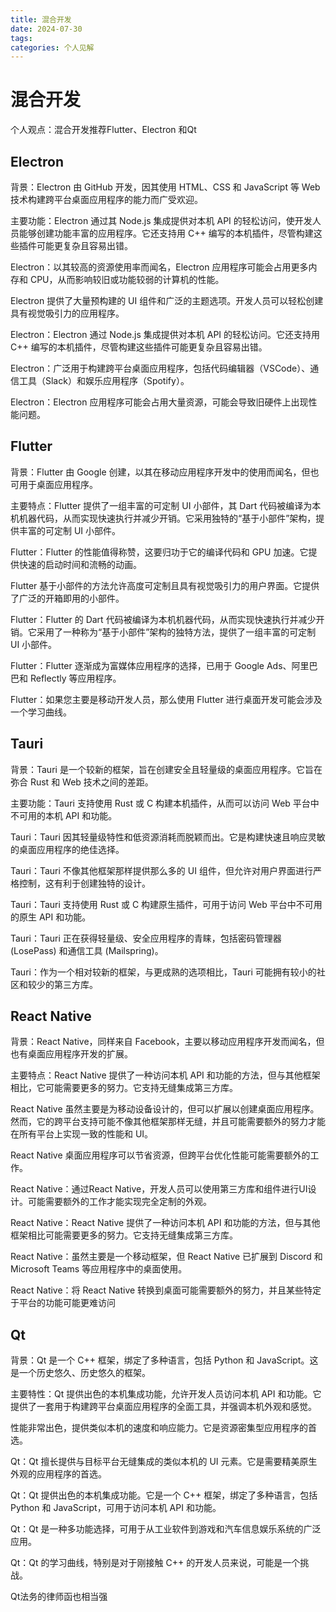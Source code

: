 ```yaml
---
title: 混合开发
date: 2024-07-30
tags: 
categories: 个人见解
---
```


# 混合开发

个人观点：混合开发推荐Flutter、Electron 和Qt

## Electron

背景：Electron 由 GitHub 开发，因其使用 HTML、CSS 和 JavaScript 等 Web 技术构建跨平台桌面应用程序的能力而广受欢迎。

主要功能：Electron 通过其 Node.js 集成提供对本机 API 的轻松访问，使开发人员能够创建功能丰富的应用程序。它还支持用 C++ 编写的本机插件，尽管构建这些插件可能更复杂且容易出错。

Electron：以其较高的资源使用率而闻名，Electron 应用程序可能会占用更多内存和 CPU，从而影响较旧或功能较弱的计算机的性能。

Electron 提供了大量预构建的 UI 组件和广泛的主题选项。开发人员可以轻松创建具有视觉吸引力的应用程序。

Electron：Electron 通过 Node.js 集成提供对本机 API 的轻松访问。它还支持用 C++ 编写的本机插件，尽管构建这些插件可能更复杂且容易出错。

Electron：广泛用于构建跨平台桌面应用程序，包括代码编辑器（VSCode）、通信工具（Slack）和娱乐应用程序（Spotify）。

Electron：Electron 应用程序可能会占用大量资源，可能会导致旧硬件上出现性能问题。

## Flutter

背景：Flutter 由 Google 创建，以其在移动应用程序开发中的使用而闻名，但也可用于桌面应用程序。

主要特点：Flutter 提供了一组丰富的可定制 UI 小部件，其 Dart 代码被编译为本机机器代码，从而实现快速执行并减少开销。它采用独特的“基于小部件”架构，提供丰富的可定制 UI 小部件。

Flutter：Flutter 的性能值得称赞，这要归功于它的编译代码和 GPU 加速。它提供快速的启动时间和流畅的动画。

Flutter 基于小部件的方法允许高度可定制且具有视觉吸引力的用户界面。它提供了广泛的开箱即用的小部件。

Flutter：Flutter 的 Dart 代码被编译为本机机器代码，从而实现快速执行并减少开销。它采用了一种称为“基于小部件”架构的独特方法，提供了一组丰富的可定制 UI 小部件。

Flutter：Flutter 逐渐成为富媒体应用程序的选择，已用于 Google Ads、阿里巴巴和 Reflectly 等应用程序。

Flutter：如果您主要是移动开发人员，那么使用 Flutter 进行桌面开发可能会涉及一个学习曲线。



## Tauri

背景：Tauri 是一个较新的框架，旨在创建安全且轻量级的桌面应用程序。它旨在弥合 Rust 和 Web 技术之间的差距。

主要功能：Tauri 支持使用 Rust 或 C 构建本机插件，从而可以访问 Web 平台中不可用的本机 API 和功能。

Tauri：Tauri 因其轻量级特性和低资源消耗而脱颖而出。它是构建快速且响应灵敏的桌面应用程序的绝佳选择。

Tauri：Tauri 不像其他框架那样提供那么多的 UI 组件，但允许对用户界面进行严格控制，这有利于创建独特的设计。

Tauri：Tauri 支持使用 Rust 或 C 构建原生插件，可用于访问 Web 平台中不可用的原生 API 和功能。

Tauri：Tauri 正在获得轻量级、安全应用程序的青睐，包括密码管理器 (LosePass) 和通信工具 (Mailspring)。

Tauri：作为一个相对较新的框架，与更成熟的选项相比，Tauri 可能拥有较小的社区和较少的第三方库。









## React Native

背景：React Native，同样来自 Facebook，主要以移动应用程序开发而闻名，但也有桌面应用程序开发的扩展。

主要特点：React Native 提供了一种访问本机 API 和功能的方法，但与其他框架相比，它可能需要更多的努力。它支持无缝集成第三方库。

React Native 虽然主要是为移动设备设计的，但可以扩展以创建桌面应用程序。然而，它的跨平台支持可能不像其他框架那样无缝，并且可能需要额外的努力才能在所有平台上实现一致的性能和 UI。

React Native 桌面应用程序可以节省资源，但跨平台优化性能可能需要额外的工作。

React Native：通过React Native，开发人员可以使用第三方库和组件进行UI设计。可能需要额外的工作才能实现完全定制的外观。

React Native：React Native 提供了一种访问本机 API 和功能的方法，但与其他框架相比可能需要更多的努力。它支持无缝集成第三方库。

React Native：虽然主要是一个移动框架，但 React Native 已扩展到 Discord 和 Microsoft Teams 等应用程序中的桌面使用。

React Native：将 React Native 转换到桌面可能需要额外的努力，并且某些特定于平台的功能可能更难访问



## Qt

背景：Qt 是一个 C++ 框架，绑定了多种语言，包括 Python 和 JavaScript。这是一个历史悠久、历史悠久的框架。

主要特性：Qt 提供出色的本机集成功能，允许开发人员访问本机 API 和功能。它提供了一套用于构建跨平台桌面应用程序的全面工具，并强调本机外观和感觉。

性能非常出色，提供类似本机的速度和响应能力。它是资源密集型应用程序的首选。

Qt：Qt 擅长提供与目标平台无缝集成的类似本机的 UI 元素。它是需要精美原生外观的应用程序的首选。

Qt：Qt 提供出色的本机集成功能。它是一个 C++ 框架，绑定了多种语言，包括 Python 和 JavaScript，可用于访问本机 API 和功能。

Qt：Qt 是一种多功能选择，可用于从工业软件到游戏和汽车信息娱乐系统的广泛应用。

Qt：Qt 的学习曲线，特别是对于刚接触 C++ 的开发人员来说，可能是一个挑战。

Qt法务的律师函也相当强



